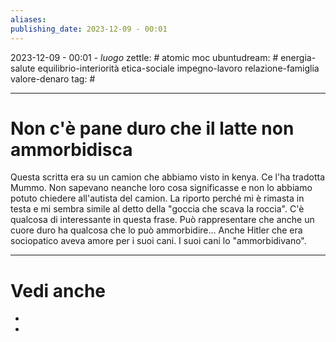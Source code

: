 ```yaml
---
aliases: 
publishing_date: 2023-12-09 - 00:01
---
```

2023-12-09 - 00:01 - *luogo*
zettle: # atomic moc
ubuntudream: # energia-salute equilibrio-interiorità etica-sociale impegno-lavoro relazione-famiglia valore-denaro 
tag: #

---
# Non c'è pane duro che il latte non ammorbidisca

Questa scritta era su un camion che abbiamo visto in kenya. Ce l'ha tradotta Mummo.
Non sapevano neanche loro cosa significasse e non lo abbiamo potuto chiedere all'autista del camion. La riporto perché mi è rimasta in testa e mi sembra simile al detto della "goccia che scava la roccia". C'è qualcosa di interessante in questa frase.
Può rappresentare che anche un cuore duro ha qualcosa che lo può ammorbidire...
Anche Hitler che era sociopatico aveva amore per i suoi cani. I suoi cani lo "ammorbidivano".



---
# Vedi anche
- 
- 